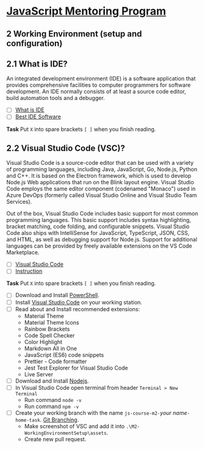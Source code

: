 # [JavaScript Mentoring Program](../README.md)

## 2 Working Environment (setup and configuration)

## 2.1 What is IDE?

An integrated development environment (IDE) is a software application that provides comprehensive facilities to computer programmers for software development. An IDE normally consists of at least a source code editor, build automation tools and a debugger.

- [ ] [What is IDE](https://www.youtube.com/watch?v=gr0xT1xnbTg)
- [ ] [Best IDE Software](https://websitesetup.org/best-ide-software/)

**Task** Put `X` into spare brackets `[ ]` when you finish reading.

## 2.2 Visual Studio Code (VSC)?

Visual Studio Code is a source-code editor that can be used with a variety of programming languages, including Java, JavaScript, Go, Node.js, Python and C++. It is based on the Electron framework, which is used to develop Node.js Web applications that run on the Blink layout engine. Visual Studio Code employs the same editor component (codenamed "Monaco") used in Azure DevOps (formerly called Visual Studio Online and Visual Studio Team Services).

Out of the box, Visual Studio Code includes basic support for most common programming languages. This basic support includes syntax highlighting, bracket matching, code folding, and configurable snippets. Visual Studio Code also ships with IntelliSense for JavaScript, TypeScript, JSON, CSS, and HTML, as well as debugging support for Node.js. Support for additional languages can be provided by freely available extensions on the VS Code Marketplace.

- [ ] [Visual Studio Code](https://code.visualstudio.com/)
- [ ] [Instruction](https://code.visualstudio.com/docs/?dv=win64user)

**Task** Put `X` into spare brackets `[ ]` when you finish reading.

- [ ] Download and Install [PowerShell](https://docs.microsoft.com/en-us/powershell/scripting/windows-powershell/install/installing-windows-powershell?view=powershell-7.2).
- [ ] Install [Visual Studio Code](https://code.visualstudio.com/Download) on your working station.
- [ ] Read about and Install recommended extensions:
  - Material Theme
  - Material Theme Icons  
  - Rainbow Brackets
  - Code Spell Checker
  - Color Highlight
  - Markdown All in One
  - JavaScript (ES6) code snippets
  - Prettier - Code formatter
  - Jest Test Explorer for Visual Studio Code
  - Live Server
- [ ] Download and Install [Nodejs](https://nodejs.org/en/download/).
- [ ] In Visual Studio Code  open terminal from header `Terminal > New Terminal`
  - Run command `node -v`
  - Run command `npm -v`
- [ ] Create your working branch with the name `js-course-m2-`*your name*`-home-task`. [Git Branching](https://git-scm.com/book/en/v2/Git-Branching-Basic-Branching-and-Merging).
  - Make screenshot of VSC and add it into `.\M2-WorkingEnvironmentSetup\assets`.
  - Create new pull request.
